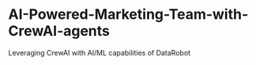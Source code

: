 # AI-Powered-Marketing-Team-with-CrewAI-agents
Leveraging CrewAI with AI/ML capabilities of DataRobot
